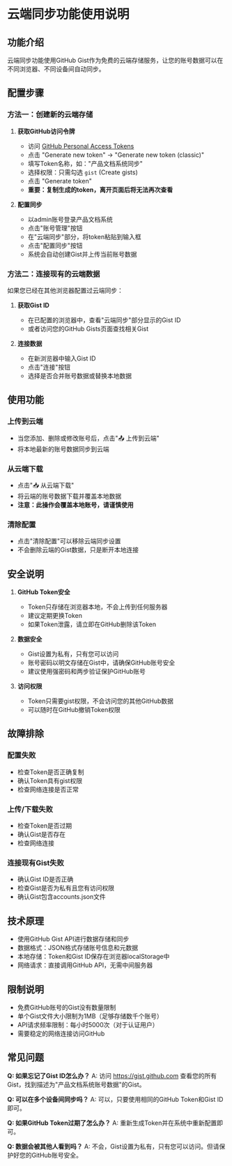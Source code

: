 # 云端同步功能使用说明

## 功能介绍

云端同步功能使用GitHub Gist作为免费的云端存储服务，让您的账号数据可以在不同浏览器、不同设备间自动同步。

## 配置步骤

### 方法一：创建新的云端存储

1. **获取GitHub访问令牌**
   - 访问 [GitHub Personal Access Tokens](https://github.com/settings/tokens)
   - 点击 "Generate new token" → "Generate new token (classic)"
   - 填写Token名称，如："产品文档系统同步"
   - 选择权限：只需勾选 `gist` (Create gists)
   - 点击 "Generate token"
   - **重要：复制生成的token，离开页面后将无法再次查看**

2. **配置同步**
   - 以admin账号登录产品文档系统
   - 点击"账号管理"按钮
   - 在"云端同步"部分，将token粘贴到输入框
   - 点击"配置同步"按钮
   - 系统会自动创建Gist并上传当前账号数据

### 方法二：连接现有的云端数据

如果您已经在其他浏览器配置过云端同步：

1. **获取Gist ID**
   - 在已配置的浏览器中，查看"云端同步"部分显示的Gist ID
   - 或者访问您的GitHub Gists页面查找相关Gist

2. **连接数据**
   - 在新浏览器中输入Gist ID
   - 点击"连接"按钮
   - 选择是否合并账号数据或替换本地数据

## 使用功能

### 上传到云端
- 当您添加、删除或修改账号后，点击"📤 上传到云端"
- 将本地最新的账号数据同步到云端

### 从云端下载
- 点击"📥 从云端下载"
- 将云端的账号数据下载并覆盖本地数据
- **注意：此操作会覆盖本地账号，请谨慎使用**

### 清除配置
- 点击"清除配置"可以移除云端同步设置
- 不会删除云端的Gist数据，只是断开本地连接

## 安全说明

1. **GitHub Token安全**
   - Token只存储在浏览器本地，不会上传到任何服务器
   - 建议定期更换Token
   - 如果Token泄露，请立即在GitHub删除该Token

2. **数据安全**
   - Gist设置为私有，只有您可以访问
   - 账号密码以明文存储在Gist中，请确保GitHub账号安全
   - 建议使用强密码和两步验证保护GitHub账号

3. **访问权限**
   - Token只需要gist权限，不会访问您的其他GitHub数据
   - 可以随时在GitHub撤销Token权限

## 故障排除

### 配置失败
- 检查Token是否正确复制
- 确认Token具有gist权限
- 检查网络连接是否正常

### 上传/下载失败
- 检查Token是否过期
- 确认Gist是否存在
- 检查网络连接

### 连接现有Gist失败
- 确认Gist ID是否正确
- 检查Gist是否为私有且您有访问权限
- 确认Gist包含accounts.json文件

## 技术原理

- 使用GitHub Gist API进行数据存储和同步
- 数据格式：JSON格式存储账号信息和元数据
- 本地存储：Token和Gist ID保存在浏览器localStorage中
- 网络请求：直接调用GitHub API，无需中间服务器

## 限制说明

- 免费GitHub账号的Gist没有数量限制
- 单个Gist文件大小限制为1MB（足够存储数千个账号）
- API请求频率限制：每小时5000次（对于认证用户）
- 需要稳定的网络连接访问GitHub

## 常见问题

**Q: 如果忘记了Gist ID怎么办？**
A: 访问 https://gist.github.com 查看您的所有Gist，找到描述为"产品文档系统账号数据"的Gist。

**Q: 可以在多个设备间同步吗？**
A: 可以，只要使用相同的GitHub Token和Gist ID即可。

**Q: 如果GitHub Token过期了怎么办？**
A: 重新生成Token并在系统中重新配置即可。

**Q: 数据会被其他人看到吗？**
A: 不会，Gist设置为私有，只有您可以访问。但请保护好您的GitHub账号安全。